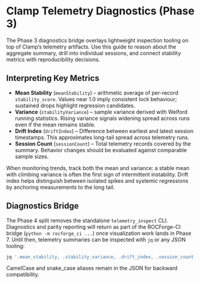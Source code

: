 # Clamp Telemetry Diagnostics (Phase 3)

The Phase 3 diagnostics bridge overlays lightweight inspection tooling on top of Clamp’s telemetry artifacts. Use this guide to reason about the aggregate summary, drill into individual sessions, and connect stability metrics with reproducibility decisions.

## Interpreting Key Metrics

- **Mean Stability** (`meanStability`) – arithmetic average of per-record `stability_score`. Values near 1.0 imply consistent lock behaviour; sustained drops highlight regression candidates.
- **Variance** (`stabilityVariance`) – sample variance derived with Welford running statistics. Rising variance signals widening spread across runs even if the mean remains stable.
- **Drift Index** (`driftIndex`) – Difference between earliest and latest session timestamps. This approximates long-tail spread across telemetry runs.
- **Session Count** (`sessionCount`) – Total telemetry records covered by the summary. Behavior changes should be evaluated against comparable sample sizes.

When monitoring trends, track both the mean and variance: a stable mean with climbing variance is often the first sign of intermittent instability. Drift index helps distinguish between isolated spikes and systemic regressions by anchoring measurements to the long tail.

## Diagnostics Bridge

The Phase 4 split removes the standalone `telemetry_inspect` CLI. Diagnostics and parity reporting will return as part of the ROCForge-CI bridge (`python -m rocforge_ci ...`) once visualization work lands in Phase 7. Until then, telemetry summaries can be inspected with `jq` or any JSON tooling:

```bash
jq '.mean_stability, .stability_variance, .drift_index, .session_count, .build_info' build/telemetry_summary.json
```

CamelCase and snake_case aliases remain in the JSON for backward compatibility.
